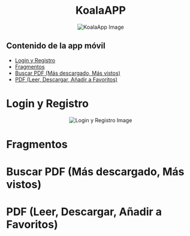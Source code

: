 <h1 align="center">KoalaAPP</h1>
<p align="center">
  <img src="https://github.com/CamiloxX/KoalaApp/assets/28693419/59e87dd0-9b7c-4a07-acf9-f349548d23d3" alt="KoalaApp Image">
</p>

## Contenido de la app móvil

- [Login y Registro](#login-y-registro)
- [Fragmentos](#fragmentos)
- [Buscar PDF (Más descargado, Más vistos)](#buscar-pdf-más-descargado-más-vistos)
- [PDF (Leer, Descargar, Añadir a Favoritos)](#pdf-leer-descargar-añadir-a-favoritos)

<h1 id="login-y-registro">Login y Registro</h1>
<p align="center">
  <img src="https://github.com/CamiloxX/KoalaApp/assets/28693419/7a795c6c-ca9c-400d-810a-2cf3c9f0ea4f" alt="Login y Registro Image">
</p>

<h1 id="fragmentos">Fragmentos</h1>
<!-- Contenido para Fragmentos -->

<h1 id="buscar-pdf-más-descargado-más-vistos">Buscar PDF (Más descargado, Más vistos)</h1>
<!-- Contenido para Buscar PDF -->

<h1 id="pdf-leer-descargar-añadir-a-favoritos">PDF (Leer, Descargar, Añadir a Favoritos)</h1>
<!-- Contenido para PDF -->
